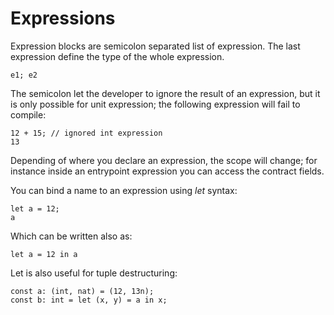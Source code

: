 # Expressions

Expression blocks are semicolon separated list of expression. The last expression define the type of the whole expression. 

```text
e1; e2
```

The semicolon let the developer to ignore the result of an expression, but it is only possible for unit expression; the following expression will fail to compile:

```text
12 + 15; // ignored int expression
13
```

Depending of where you declare an expression, the scope will change; for instance inside an entrypoint expression you can access the contract fields.

You can bind a name to an expression using _let_ syntax:

```text
let a = 12;
a
```

Which can be written also as:

```text
let a = 12 in a
```

Let is also useful for tuple destructuring:

```text
const a: (int, nat) = (12, 13n);
const b: int = let (x, y) = a in x;
```

